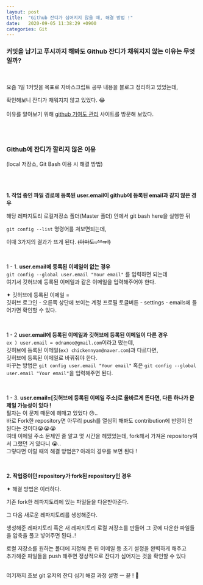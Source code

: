 ```yaml
---
layout: post
title:  "Github 잔디가 심어지지 않을 때, 해결 방법 !"
date:   2020-09-05 11:38:29 +0900
categories: Git
---
```


### **커밋을 남기고 푸시까지 해봐도 Github 잔디가 채워지지 않는 이유는 무엇일까?**


<br>

요즘 1일 1커밋을 목표로 자바스크립트 공부 내용을 블로그 정리하고 있었는데,

확인해보니 잔디가 채워지지 않고 있었다. &#128514;
<br><br>
이유를 알아보기 위해 [github 기여도 관리](https://docs.github.com/en/github/setting-up-and-managing-your-github-profile/why-are-my-contributions-not-showing-up-on-my-profile)
 사이트를 방문해 보았다.

<br><br>

### Github에 잔디가 깔리지 않은 이유
(local 저장소, Git Bash 이용 시 해결 방법)

<br><br>

**1. 작업 중인 파일 경로에 등록된 user.email이 github에 등록된 email과 같지 않은 경우**


해당 레파지토리 로컬저장소 폴더(Master 폴더) 안에서 git bash here을 실행한 뒤
   
```git config --list``` 명령어를 쳐보면되는데,

이때 3가지의 결과가 뜨게 된다. ~~(아마도..^^ㅠ!)~~

<br>

1 - 1. **user.email에 등록된 이메일이 없는 경우**<br>
   ```git config --global user.email "Your email"``` 를 입력하면 되는데<br>여기서 깃허브에 등록된 이메일과 같은 이메일을 입력해주어야 한다.<br>
   
   &#10022; 깃허브에 등록된 이메일 =<br>
   깃허브 로그인 - 오른쪽 상단에 보이는 계정 프로필 토글버튼 - settings - emails에 들어가면 확인할 수 있다.

<br>

1 - 2 **user.email에 등록된 이메일과 깃허브에 등록된 이메일이 다른 경우**<br>
```ex ) user.email = odnamoo@gmail.com```이라고 떴는데,<br>깃허브에 등록된 이메일(```ex) chickennyam@naver.com```)과 다르다면,<br>깃허브에 등록된 이메일로 바꿔줘야 한다.<br>바꾸는 방법은 ```git config user.email "Your email"``` 혹은 ```git config --global user.email "Your email"```을 입력해주면 된다.

<br>

1 - 3. **user.email=[깃허브에 등록된 이메일 주소]로 올바르게 뜬다면, 다른 하나가 문제일 가능성이 있다 !**<br>
필자는 이 문제 때문에 헤매고 있었다 &#128542;..<br>바로 Fork한 repository면 아무리 push를 열심히 해봐도 contribution에 반영이 안 된다는 것이다&#128557;&#128557;&#128557;<br>여태 이메일 주소 문제인 줄 알고 몇 시간을 헤맸었는데, fork해서 가져온 repository여서 그랬던 거 였다니 &#128557;..<br>그렇다면 이럴 때의 해결 방법은? 아래의 경우를 보면 된다 !

<br>

**2. 작업중이던 repository가 fork된 repository인 경우**

&#10022; 해결 방법은 이러하다.

기존 fork한 레파지토리에 있는 파일들을 다운받아준다.


그 다음 새로운 레파지토리를 생성해준다.

생성해준 레파지토리 혹은 새 레파지토리 로컬 저장소를 만들어 그 곳에 다운한 파일들을 압축을 풀고 넣어주면 된다..!

로컬 저장소를 원하는 폴더에 지정해 준 뒤 이메일 등 초기 설정을 완벽하게 해주고<br>추가해준 파일들을 push 해주면 정상적으로 잔디가 심어지는 것을 확인할 수 있다 

<br>
여기까지 초보 git 유저의 잔디 심기 해결 과정 설명 ㅡ 끝 ! &#128075;

